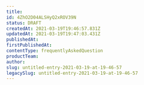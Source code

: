 ```yaml
---
title: 
id: 4ZhO2D04ALSHyQ2xROV39N
status: DRAFT
createdAt: 2021-03-19T19:46:57.831Z
updatedAt: 2021-03-19T19:47:03.431Z
publishedAt: 
firstPublishedAt: 
contentType: frequentlyAskedQuestion
productTeam: 
author: 
slug: untitled-entry-2021-03-19-at-19-46-57
legacySlug: untitled-entry-2021-03-19-at-19-46-57
---
```



